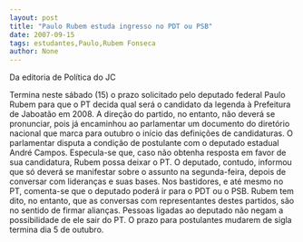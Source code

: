```yaml
---
layout: post
title: "Paulo Rubem estuda ingresso no PDT ou PSB"
date: 2007-09-15
tags: estudantes,Paulo,Rubem Fonseca
author: None
---
```

Da editoria de Pol&iacute;tica do JC

Termina&nbsp;neste s&aacute;bado (15)&nbsp;o prazo solicitado pelo deputado federal Paulo Rubem para que o PT decida qual ser&aacute; o candidato da legenda &agrave; Prefeitura de Jaboat&atilde;o em 2008. 
A dire&ccedil;&atilde;o do partido, no entanto, n&atilde;o dever&aacute; se pronunciar, pois j&aacute; encaminhou ao parlamentar um documento do diret&oacute;rio nacional que marca para outubro o in&iacute;cio das defini&ccedil;&otilde;es de candidaturas. 
O parlamentar disputa a condi&ccedil;&atilde;o de postulante com o deputado estadual Andr&eacute; Campos. Especula-se que, caso n&atilde;o obtenha resposta em favor de sua candidatura, Rubem possa deixar o PT. 
O deputado, contudo, informou que s&oacute; dever&aacute; se manifestar sobre o assunto na segunda-feira, depois de conversar com lideran&ccedil;as e suas bases. 
Nos bastidores, e at&eacute; mesmo no PT, comenta-se que o deputado poder&aacute; ir para o PDT ou o PSB. Rubem tem dito, no entanto,&nbsp;que as conversas com representantes destes partidos, s&atilde;o no sentido de firmar alian&ccedil;as. 
Pessoas ligadas ao deputado n&atilde;o negam a possibilidade de ele sair do PT. O prazo para postulantes mudarem de sigla termina dia 5 de outubro.  